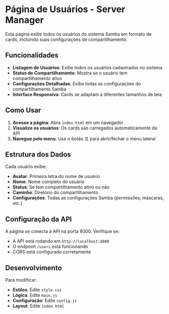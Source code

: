 # Página de Usuários - Server Manager

Esta página exibe todos os usuários do sistema Samba em formato de cards, incluindo suas configurações de compartilhamento.

## Funcionalidades

- **Listagem de Usuários**: Exibe todos os usuários cadastrados no sistema
- **Status de Compartilhamento**: Mostra se o usuário tem compartilhamento ativo
- **Configurações Detalhadas**: Exibe todas as configurações do compartilhamento Samba
- **Interface Responsiva**: Cards se adaptam a diferentes tamanhos de tela

## Como Usar

1. **Acesse a página**: Abra `index.html` em um navegador
2. **Visualize os usuários**: Os cards são carregados automaticamente da API
3. **Navegue pelo menu**: Use o botão ☰ para abrir/fechar o menu lateral

## Estrutura dos Dados

Cada usuário exibe:
- **Avatar**: Primeira letra do nome de usuário
- **Nome**: Nome completo do usuário
- **Status**: Se tem compartilhamento ativo ou não
- **Caminho**: Diretório do compartilhamento
- **Configurações**: Todas as configurações Samba (permissões, máscaras, etc.)

## Configuração da API

A página se conecta à API na porta 8000. Verifique se:
- A API está rodando em `http://localhost:8000`
- O endpoint `/users` está funcionando
- CORS está configurado corretamente

## Desenvolvimento

Para modificar:
- **Estilos**: Edite `style.css`
- **Lógica**: Edite `main.js`
- **Configuração**: Edite `config.js`
- **Layout**: Edite `index.html` 